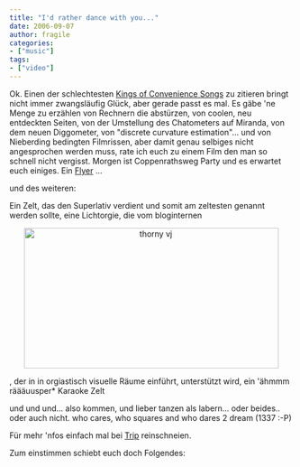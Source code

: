 ```yaml
---
title: "I'd rather dance with you..."
date: 2006-09-07
author: fragile
categories:
- ["music"]
tags:
- ["video"]
---
```

Ok. Einen der schlechtesten <a href="http://www.youtube.com/watch?v=C9r9sQ6PHOM" target="_blank" title="i'd rather dance with you">Kings of Convenience Songs</a> zu zitieren bringt nicht immer zwangsläufig Glück, aber gerade passt es mal. Es gäbe 'ne Menge zu erzählen von Rechnern die abstürzen, von coolen, neu entdeckten Seiten, von der Umstellung des Chatometers auf Miranda, von dem neuen Diggometer, von "discrete curvature estimation"... und von Nieberding bedingten Filmrissen, aber damit genau selbiges nicht angesprochen werden muss, rate ich euch zu einem Film den man so schnell nicht vergisst. Morgen ist Coppenrathsweg Party und es erwartet euch einiges. Ein <a href="http://trip.it-webhost.de/892006-party-im-coppenrathsweg/" target="_blank" title="flyer">Flyer</a> ...

und des weiteren:

Ein Zelt, das den Superlativ verdient und somit am zeltesten genannt werden sollte, eine Lichtorgie, die vom bloginternen
<p align="center"><img src="/blog/wp-content/uploads/2006/09/blog.jpg" alt="thorny vj" id="image121" height="249" width="452" /></p>

<p align="left">, der in in orgiastisch visuelle Räume einführt, unterstützt wird, ein 'ähmmm räääuusper* Karaoke Zelt
<p align="left">und und und... also kommen, und lieber tanzen als labern... oder beides.. oder auch nicht. who cares, who squares and who dares 2 dream (1337 :-P)</p>
<p align="left">Für mehr 'nfos einfach mal bei <a href="http://trip.it-webhost.de/" title="trip mal wieder" target="_blank">Trip</a> reinschneien.</p>
<p align="left">Zum einstimmen schiebt euch doch Folgendes:</p>
<p align="left">&nbsp;</p>

<p style="text-align: center"> <object data="http://www.youtube.com/v/Fc2g6_1fnu0" style="width: 425px; height: 350px" type="application/x-shockwave-flash">
<param value="http://www.youtube.com/v/Fc2g6_1fnu0" name="movie"></param></object></p>
